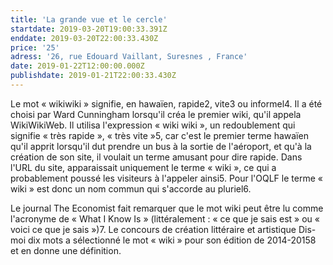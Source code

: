 ```yaml
---
title: 'La grande vue et le cercle'
startdate: 2019-03-20T19:00:33.391Z
enddate: 2019-03-20T22:00:33.430Z
price: '25'
adress: '26, rue Edouard Vaillant, Suresnes , France'
date: 2019-01-22T12:00:00.000Z
publishdate: 2019-01-21T22:00:33.430Z
---
```

Le mot « wikiwiki » signifie, en hawaïen, rapide2, vite3 ou informel4. Il a été choisi par Ward Cunningham lorsqu'il créa le premier wiki, qu'il appela WikiWikiWeb. Il utilisa l'expression « wiki wiki », un redoublement qui signifie « très rapide », « très vite »5, car c'est le premier terme hawaïen qu'il apprit lorsqu'il dut prendre un bus à la sortie de l'aéroport, et qu'à la création de son site, il voulait un terme amusant pour dire rapide. Dans l'URL du site, apparaissait uniquement le terme « wiki », ce qui a probablement poussé les visiteurs à l'appeler ainsi5. Pour l'OQLF le terme « wiki » est donc un nom commun qui s'accorde au pluriel6.



Le journal The Economist fait remarquer que le mot wiki peut être lu comme l'acronyme de « What I Know Is » (littéralement : « ce que je sais est » ou « voici ce que je sais »)7. Le concours de création littéraire et artistique Dis-moi dix mots a sélectionné le mot « wiki » pour son édition de 2014-20158 et en donne une définition.
